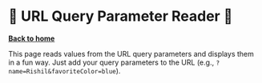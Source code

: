 # 🎉 URL Query Parameter Reader 🎉

[__Back to home__](../index.md)

This page reads values from the URL query parameters and displays them in a fun way. Just add your query parameters to the URL (e.g., `?name=Rishil&favoriteColor=blue`).

<div id="funContent">
  <!-- The content will appear here -->
</div>

<script>
  function getQueryParams() {
    const queryString = window.location.search;
    const urlParams = new URLSearchParams(queryString);
    const params = {};
    urlParams.forEach((value, key) => {
      params[key] = value;
    });
    return params;
  }

  function displayFunContent(params) {
    const container = document.getElementById("funContent");
    container.innerHTML = ""; // Clear existing content

    if (Object.keys(params).length === 0) {
      container.innerHTML = "<p style='font-size: 18px;'>No query parameters found! Try adding some to the URL, like <code>?name=John&favoriteColor=blue</code>.</p>";
      return;
    }

    for (const [key, value] of Object.entries(params)) {
      const element = document.createElement("div");
      element.style.margin = "10px 0";
      element.style.padding = "10px";
      element.style.background = "#f9f9f9";
      element.style.border = "1px solid #ddd";
      element.style.borderRadius = "8px";
      element.style.fontSize = "20px";
      element.style.animation = "fadeIn 1s";
      element.innerHTML = `<strong>${key}:</strong> <span style="color: #4caf50;">${value}</span>`;
      container.appendChild(element);
    }
  }

  // CSS for animation
  const style = document.createElement("style");
  style.innerHTML = `
    @keyframes fadeIn {
      from {
        opacity: 0;
        transform: translateY(-10px);
      }
      to {
        opacity: 1;
        transform: translateY(0);
      }
    }
  `;
  document.head.appendChild(style);

  // Read query params and display them
  const params = getQueryParams();
  displayFunContent(params);
</script>
